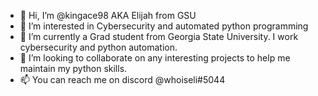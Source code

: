 - 👋 Hi, I’m @kingace98 AKA Elijah from GSU
- 👀 I’m interested in Cybersecurity and automated python programming
- 🌱 I’m currently a Grad student from Georgia State University. I work cybersecurity and python automation.
- 💞️ I’m looking to collaborate on any interesting projects to help me maintain my python skills.
- 📫 You can reach me on discord @whoiseli#5044

<!---
kingace98/kingace98 is a ✨ special ✨ repository because its `README.md` (this file) appears on your GitHub profile.
You can click the Preview link to take a look at your changes.
--->
